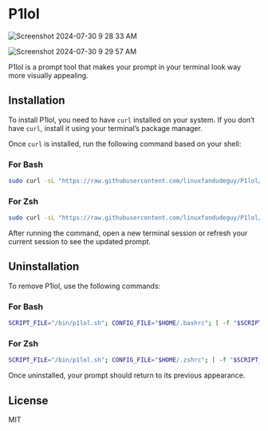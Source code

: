 
# P1lol

![Screenshot 2024-07-30 9 28 33 AM](https://github.com/user-attachments/assets/62677d8e-38d4-4b77-93b0-2239dbe51ea8)

![Screenshot 2024-07-30 9 29 57 AM](https://github.com/user-attachments/assets/328346e5-3e5f-4e72-81ff-9cfc036793e9)

P1lol is a prompt tool that makes your prompt in your terminal look way more visually appealing.

## Installation

To install P1lol, you need to have `curl` installed on your system. If you don’t have `curl`, install it using your terminal’s package manager.

Once `curl` is installed, run the following command based on your shell:

### For Bash

```bash
sudo curl -sL "https://raw.githubusercontent.com/linuxfandudeguy/P1lol/main/p1lol.sh" -o /bin/p1lol.sh && sudo chmod +x /bin/p1lol.sh && { grep -q "/bin/p1lol.sh" ~/.bashrc || echo "source /bin/p1lol.sh" >> ~/.bashrc; } && source ~/.bashrc && echo "Installation complete. The script has been added to your ~/.bashrc. You may need to restart your terminal or refresh your session."
```

### For Zsh

```bash
sudo curl -sL "https://raw.githubusercontent.com/linuxfandudeguy/P1lol/main/p1lol.sh" -o /bin/p1lol.sh && sudo chmod +x /bin/p1lol.sh && { grep -q "/bin/p1lol.sh" ~/.zshrc || echo "source /bin/p1lol.sh" >> ~/.zshrc; } && source ~/.zshrc && echo "Installation complete. The script has been added to your ~/.zshrc. You may need to restart your terminal or refresh your session."
```

After running the command, open a new terminal session or refresh your current session to see the updated prompt.

## Uninstallation

To remove P1lol, use the following commands:

### For Bash

```bash
SCRIPT_FILE="/bin/p1lol.sh"; CONFIG_FILE="$HOME/.bashrc"; [ -f "$SCRIPT_FILE" ] && sudo rm "$SCRIPT_FILE" && echo "Removed $SCRIPT_FILE."; grep -q "source $SCRIPT_FILE" "$CONFIG_FILE" && sed -i "\|source $SCRIPT_FILE|d" "$CONFIG_FILE" && echo "Removed sourcing from $CONFIG_FILE."; source "$CONFIG_FILE"; echo "Uninstallation done. You may enter a new terminal session or refresh your terminal."
```

### For Zsh

```bash
SCRIPT_FILE="/bin/p1lol.sh"; CONFIG_FILE="$HOME/.zshrc"; [ -f "$SCRIPT_FILE" ] && sudo rm "$SCRIPT_FILE" && echo "Removed $SCRIPT_FILE."; grep -q "source $SCRIPT_FILE" "$CONFIG_FILE" && sed -i "\|source $SCRIPT_FILE|d" "$CONFIG_FILE" && echo "Removed sourcing from $CONFIG_FILE."; source "$CONFIG_FILE"; echo "Uninstallation done. You may enter a new terminal session or refresh your terminal."
```

Once uninstalled, your prompt should return to its previous appearance.

## License

MIT


